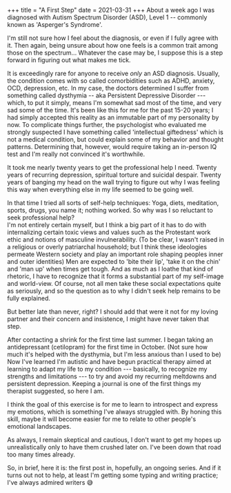 +++
title = "A First Step"
date = 2021-03-31
+++
About a week ago I was diagnosed with Autism Spectrum Disorder (ASD), Level 1 -- commonly known as 'Asperger's Syndrome'.

I'm still not sure how I feel about the diagnosis, or even if I fully agree with it. Then again, being unsure about how one feels is a common trait among those on the spectrum... Whatever the case may be, I suppose this is a step forward in figuring out what makes me tick.

It is exceedingly rare for anyone to receive *only* an ASD diagnosis. Usually, the condition comes with so called comorbidities such as ADHD, anxiety, OCD, depression, etc. In my case, the doctors determined I suffer from something called dysthymia -- aka Persistent Depressive Disorder --- which, to put it simply, means I'm somewhat sad most of the time, and very sad some of the time. It's been like this for me for the past 15-20 years; I had simply accepted this reality as an immutable part of my personality by now. To complicate things further, the psychologist who evaluated me strongly suspected I have something called 'intellectual giftedness' which is not a medical condition, but could explain some of my behavior and thought patterns. Determining that, however, would require taking an in-person IQ test and I'm really not convinced it's worthwhile.

It took me nearly twenty years to get the professional help I need. Twenty years of recurring depression, spiritual torture and suicidal despair. Twenty years of banging my head on the wall trying to figure out why I was feeling this way when everything else in my life seemed to be going well.

In that time I tried all sorts of self-help techniques: Yoga, diets, meditation, sports, drugs, you name it; nothing worked. So why was I so reluctant to seek professional help?  
I'm not entirely certain myself, but I think a big part of it has to do with internalizing certain toxic views and values such as the Protestant work ethic and notions of masculine invulnerability. (To be clear, I wasn't raised in a religious or overly patriarchal household; but I think these ideologies permeate Western society and play an important role shaping peoples inner and outer identities) Men are expected to 'bite their lip', 'take it on the chin' and 'man up' when times get tough. And as much as I loathe that kind of rhetoric, I have to recognize that it forms a substantial part of my self-image and world-view. Of course, not all men take these social expectations quite as seriously, and so the question as to why I didn't seek help remains to be fully explained.

But better late than never, right? I should add that were it not for my loving partner and their concern and insistence, I might have never taken that step.

After contacting a shrink for the first time last summer. I began taking an antidepressant (cetilopram) for the first time in October. (Not sure how much it's helped with the dysthymia, but I'm less anxious than I used to be) Now I've learned I'm autistic and have begun practical therapy aimed at learning to adapt my life to my condition --- basically, to recognize my strengths and limitations --- to try and avoid my recurring meltdowns and persistent depression. Keeping a journal is one of the first things my therapist suggested, so here I am.

I think the goal of this exercise is for me to learn to introspect and express my emotions, which is something I've always struggled with. By honing this skill, maybe it will become easier for me to relate to other people's emotional landscapes.

As always, I remain skeptical and cautious, I don't want to get my hopes up unrealistically only to have them crushed later on. I've been down that road too many times already.

So, in brief, here it is: the first post in, hopefully, an ongoing series. And if it turns out not to help, at least I'm getting some typing and writing practice; I've always admired writers 😅
